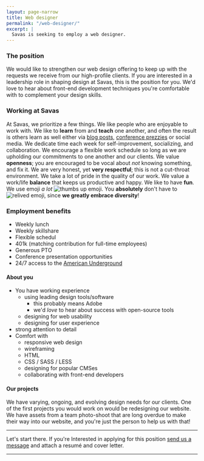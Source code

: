 ```yaml
---
layout: page-narrow
title: Web designer
permalink: "/web-designer/"
excerpt: |
  Savas is seeking to employ a web designer.
---
```


### The position
We would like to strengthen our web design offering to keep up with the
requests we receive from our high-profile clients. If you are interested in a
leadership role in shaping design at Savas, this is the position for you. We'd
love to hear about front-end development techniques you're comfortable with to complement
your design skills.

### Working at Savas
At Savas, we prioritize a few things. We like people who are enjoyable to work
with. We like to **learn** from and **teach** one another, and often the result is others
 learn as well either via [blog posts](/blog),
 [conference prezzies](http://chrisarusso.github.io/asheville.html#/) or social media.
We dedicate time each week for self-improvement, socializing, and collaboration.
We encourage a flexible work schedule
so long as we are upholding our commitments to one another and our clients. We
value **openness**; you are encouraged to be vocal about _not_ knowing something,
and fix it. We are very honest, yet **very respectful**; this is not a cut-throat
environment.
We take a lot of pride in the quality of our work. We value a work/life **balance**
that keeps us productive and happy. We like to have **fun**.
We use emoji _a lot_ <img src="http://www.emoji-cheat-sheet.com/graphics/emojis/thumbsup.png" alt="thumbs up emoji" class="emoji">.
You **absolutely** don't have to <img src="http://www.emoji-cheat-sheet.com/graphics/emojis/relieved.png" alt="relived emoji" class="emoji">,
since **we greatly embrace diversity**!

### Employment benefits
+ Weekly lunch
+ Weekly skillshare
+ Flexible schedul
+ 401k (matching contribution for full-time employees)
+ Generous PTO
+ Conference presentation opportunities
+ 24/7 access to the [American Underground](http://americanunderground.com/)

#### About you
+ You have working experience
  + using leading design tools/software
    + this probably means Adobe
    + we'd *love* to hear about success with open-source tools
  + designing for web usability
  + designing for user experience
+ strong attention to detail
+ Comfort with
  + responsive web design
  + wireframing
  + HTML
  + CSS / SASS / LESS
  + designing for popular CMSes
  + collaborating with front-end developers

#### Our projects
We have varying, ongoing, and evolving design needs for our clients. One of the
first projects you would work on would be redesigning our website. We have
assets from a team photo-shoot that are long overdue to make their way into
our website, and you're just the person to help us with that!

---

Let's start there.
If you're Interested in applying for this position
<a href="/contact">send us a message</a> and attach a resumé and cover letter.

---
